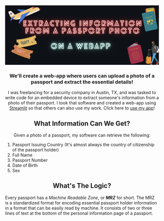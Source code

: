 <p  align="center">
<img  src="https://github.com/Evaan2001/Images_For_ReadMe/blob/main/Passport_OCR_App.png"
width = "900"/>

</p>
<h3 align="center">
We'll create a web-app where users can upload a photo of a passport and extract the essential details! 
</h3>

<div align="center">

I was freelancing for a security company in Austin, TX, and was tasked to write code for an embedded device to extract someone's information from a photo of their passport. I took that software and created a web-app using [Streamlit](https://streamlit.io) so that others can also use my work. Click here to [use my app](https://revisedocr.streamlit.app/)!
</div>

<h2 align="center"> 
What Information Can We Get?
</h2>
 
<p  align="center">
Given a photo of a passport, my software can retrieve the following:
</p>

1. Passport Issuing Country (It's almost always the country of citizenship of the passport holder)
2. Full Name
3. Passport Number
4. Date of Birth
5. Sex

<h2 align="center"> 
What's The Logic?
</h2>

Every passport has a *Machine Readable Zone*, or ***MRZ*** for short. The MRZ is a standardized format for encoding essential passport holder information in a format that can be easily read by machine. It consists of two or three lines of text at the bottom of the personal information page of a passport.
